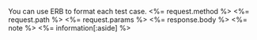 You can use ERB to format each test case.
<%= request.method %>
<%= request.path %>
<%= request.params %>
<%= response.body %>
<%= note %>
<%= information[:aside] %>
